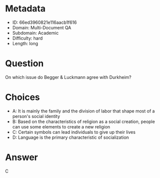 # Metadata

- ID: 66ed3960821e116aacb1f616
- Domain: Multi-Document QA
- Subdomain: Academic
- Difficulty: hard
- Length: long

# Question

On which issue do Begger & Luckmann agree with Durkheim?

# Choices

- A: It is mainly the family and the division of labor that shape most of a person's social identity
- B: Based on the characteristics of religion as a social creation, people can use some elements to create a new religion
- C: Certain symbols can lead individuals to give up their lives
- D: Language is the primary characteristic of socialization

# Answer

C
